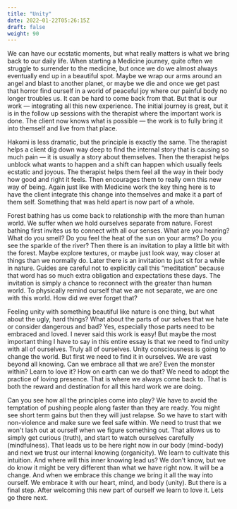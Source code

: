 ```yaml
---
title: "Unity"
date: 2022–01-22T05:26:15Z
draft: false
weight: 90
---
```

We can have our ecstatic moments, but what really matters is what we bring back to our daily life. When starting a Medicine journey, quite often we struggle to surrender to the medicine, but once we do we almost always eventually end up in a beautiful spot. Maybe we wrap our arms around an angel and blast to another planet, or maybe we die and once we get past that horror find ourself in a world of peaceful joy where our painful body no longer troubles us. It can be hard to come back from that. But that is our work — integrating all this new experience. The initial journey is great, but it is in the follow up sessions with the therapist where the important work is done. The client now knows what is possible — the work is to fully bring it into themself and live from that place.  

Hakomi is less dramatic, but the principle is exactly the same. The therapist helps a client dig down way deep to find the internal story that is causing so much pain  — it is usually a story about themselves. Then the therapist helps unblock what wants to happen and a shift can happen which usually feels ecstatic and joyous. The therapist helps them feel all the way in their body how good and right it feels. Then encourages them to really own this new way of being. Again just like with Medicine work the key thing here is to have the client integrate this change into themselves and make it a part of them self. Something that was held apart is now part of a whole.

Forest bathing has us come back to relationship with the more than human world. We suffer when we hold ourselves separate from nature. Forest bathing first invites us to connect with all our senses. What are you hearing? What do you smell? Do you feel the heat of the sun on your arms? Do you see the sparkle of the river? Then there is an invitation to play a little bit with the forest. Maybe explore textures, or maybe just look way, way closer at things than we normally do. Later there is an invitation to just sit for a while in nature. Guides are careful not to explicitly call this “meditation” because that word has so much extra obligation and expectations these days. The invitation is simply a chance to reconnect with the greater than human world. To physically remind ourself that we are not separate, we are one with this world. How did we ever forget that?  

Feeling unity with something beautiful like nature is one thing, but what about the ugly, hard things?
What about the parts of our selves that we hate or consider dangerous and bad? Yes, especially those parts need to be embraced and loved. I never said this work is easy! But maybe the most important thing I have to say in this entire essay is that we need to find unity with all of ourselves. Truly all of ourselves. Unity consciousness is going to change the world. But first we need to find it in ourselves. We are vast beyond all knowing. Can we embrace all that we are? Even the monster within? Learn to love it? How on earth can we do that? We need to adopt the practice of loving presence. That is where we always come back to. That is both the reward and destination for all this hard work we are doing.

Can you see how all the principles come into play? We have to avoid the temptation of pushing people along faster than they are ready. You might see short term gains but then they will just relapse. So we have to start with non-violence and make sure we feel safe within. We need to trust that we won't lash out at ourself when we figure something out. That allows us to simply get curious (truth), and start to watch ourselves carefully (mindfulness). That leads us to be here right now in our body (mind-body) and next we trust our internal knowing (organicity). We learn to cultivate this intuition. And where will this inner knowing lead us? We don't know, but we do know it might be very different than what we have right now. It will be a change. And when we embrace this change we bring it all the way into ourself.  We embrace it with our heart, mind, and body (unity). But there is a final step. After welcoming this new part of ourself we learn to love it. Lets go there next.